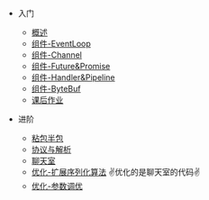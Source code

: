 
- 入门
  - [概述](/md/netty-hm/入门/01-概述.md)
  - [组件-EventLoop](/md/netty-hm/入门/02-组件-EventLoop.md)
  - [组件-Channel](/md/netty-hm/入门/03-组件-Channel.md)
  - [组件-Future&Promise](/md/netty-hm/入门/04-组件-Future&Promise.md)
  - [组件-Handler&Pipeline](/md/netty-hm/入门/05-组件-Handler&Pipeline.md)
  - [组件-ByteBuf](/md/netty-hm/入门/06-组件-ByteBuf.md)
  - [课后作业](/md/netty-hm/入门/07-课后作业.md)
  
- 进阶
  - [粘包半包](/md/netty-hm/进阶/01-粘包半包.md)
  - [协议与解析](/md/netty-hm/进阶/02-协议与解析.md)
  - [聊天室](/md/netty-hm/进阶/03-聊天室.md)
  - [优化-扩展序列化算法](/md/netty-hm/进阶/04-优化-扩展序列化算法.md) ✌️优化的是聊天室的代码✌️
  - [优化-参数调优](/md/netty-hm/进阶/05-优化-参数调优.md)





